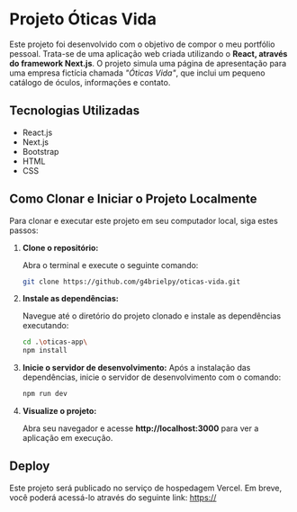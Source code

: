 # Projeto Óticas Vida

Este projeto foi desenvolvido com o objetivo de compor o meu portfólio pessoal.
Trata-se de uma aplicação web criada utilizando o **React, através do framework Next.js**.
O projeto simula uma página de apresentação para uma empresa fictícia chamada _"Óticas Vida"_,
que inclui um pequeno catálogo de óculos, informações e contato.

## Tecnologias Utilizadas

- React.js
- Next.js
- Bootstrap
- HTML
- CSS

## Como Clonar e Iniciar o Projeto Localmente

Para clonar e executar este projeto em seu computador local, siga estes passos:

1. **Clone o repositório:**

   Abra o terminal e execute o seguinte comando:

   ```bash
   git clone https://github.com/g4brielpy/oticas-vida.git
   ```

2. **Instale as dependências:**

   Navegue até o diretório do projeto clonado e instale as dependências
   executando:

   ```bash
   cd .\oticas-app\
   npm install
   ```

3. **Inicie o servidor de desenvolvimento:**
   Após a instalação das dependências, inicie o servidor de desenvolvimento
   com o comando:

   ```bash
   npm run dev
   ```

4. **Visualize o projeto:**

   Abra seu navegador e acesse **http://localhost:3000** para ver a aplicação em execução.

## Deploy

Este projeto será publicado no serviço de hospedagem Vercel.
Em breve, você poderá acessá-lo através do seguinte link: <https://>
